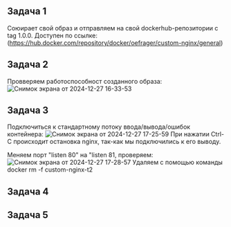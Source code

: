 ## Задача 1
Союирает свой образ и отправляем на свой dockerhub-репозитории c tag 1.0.0.
Доступен по ссылке: (https://hub.docker.com/repository/docker/oefrager/custom-nginx/general)


## Задача 2
Провверяем работоспособност созданного образа:
![Снимок экрана от 2024-12-27 16-33-53](https://github.com/user-attachments/assets/c73b8cdc-8601-4848-abd2-2fc60834fc03)

## Задача 3
Подключиться к стандартному потоку ввода/вывода/ошибок контейнера:
![Снимок экрана от 2024-12-27 17-25-59](https://github.com/user-attachments/assets/a19e4dd1-b28b-43a8-9854-5febf1fd9520)
При нажатии Ctrl-C происходит остановка nginx, так-как мы подключились к его выводу.

Меняем порт "listen 80" на "listen 81, проверяем:
![Снимок экрана от 2024-12-27 17-28-57](https://github.com/user-attachments/assets/b1cdbc7b-d263-4bb2-9439-a9a60ec2158f)
Удаляем с помощью команды docker rm -f custom-nginx-t2

## Задача 4

## Задача 5
